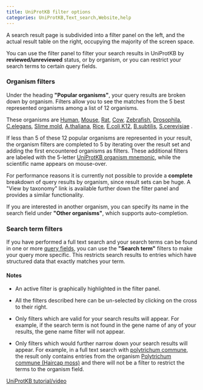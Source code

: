 ```yaml
---
title: UniProtKB filter options
categories: UniProtKB,Text_search,Website,help
---
```


A search result page is subdivided into a filter panel on the left, and the actual result table on the right, occupying the majority of the screen space.

You can use the filter panel to filter your search results in UniProtKB by **reviewed/unreviewed** status, or by organism, or you can restrict your search terms to certain query fields.

### Organism filters

Under the heading **"Popular organisms"**, your query results are broken down by organism. Filters allow you to see the matches from the 5 best represented organisms among a list of 12 organisms.

These organisms are [Human](http://www.uniprot.org/taxonomy/9606), [Mouse](http://www.uniprot.org/taxonomy/10090), [Rat](http://www.uniprot.org/taxonomy/10116), [Cow](http://www.uniprot.org/taxonomy/9913), [Zebrafish](http://www.uniprot.org/taxonomy/7955), [Drosophila](http://www.uniprot.org/taxonomy/7227), [C.elegans](http://www.uniprot.org/taxonomy/6239), [Slime mold](http://www.uniprot.org/taxonomy/44689), [A.thaliana](http://www.uniprot.org/taxonomy/3702), [Rice](http://www.uniprot.org/taxonomy/39947), [E.coli K12](http://www.uniprot.org/taxonomy/83333), [B.subtilis](http://www.uniprot.org/taxonomy/224308), [S.cerevisiae](http://www.uniprot.org/taxonomy/559292) .

If less than 5 of these 12 popular organisms are represented in your result, the organism filters are completed to 5 by iterating over the result set and adding the first encountered organisms as filters. These additional filters are labeled with the 5-letter [UniProtKB organism mnemonic](http://www.uniprot.org/help/taxonomy), while the scientific name appears on mouse-over.

For performance reasons it is currently not possible to provide a **complete** breakdown of query results by organism, since result sets can be huge. A "View by taxonomy" link is available further down the filter panel and provides a similar functionality.

If you are interested in another organism, you can specify its name in the search field under **"Other organisms"**, which supports auto-completion.

### Search term filters

If you have performed a full text search and your search terms can be found in one or more [query fields](http://www.uniprot.org/help/query-fields), you can use the **"Search term"** filters to make your query more specific. This restricts search results to entries which have structured data that exactly matches your term.

#### Notes

-   An active filter is graphically highlighted in the filter panel.

<!-- -->

-   All the filters described here can be un-selected by clicking on the cross to their right.

<!-- -->

-   Only filters which are valid for your search results will appear. For example, if the search term is not found in the gene name of any of your results, the gene name filter will not appear.

<!-- -->

-   Only filters which would further narrow down your search results will appear. For example, in a full text search with [polytrichum commune](https://www.uniprot.org/uniprotkb/?query=polytrichum%20commune), the result only contains entries from the organism [Polytrichum commune (Haircap moss)](http://www.uniprot.org/taxonomy/3213) and there will not be a filter to restrict the terms to the organism field.

[UniProtKB tutorial/video](https://www.youtube.com/watch?v=ado1r8IDm3U)

